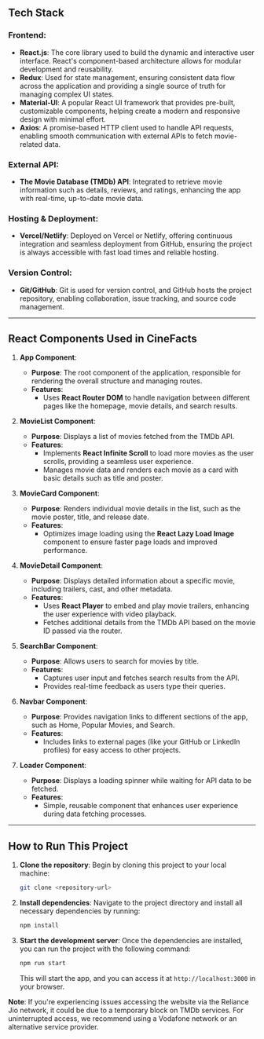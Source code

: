 ## Tech Stack

### Frontend:
- **React.js**: The core library used to build the dynamic and interactive user interface. React's component-based architecture allows for modular development and reusability.
- **Redux**: Used for state management, ensuring consistent data flow across the application and providing a single source of truth for managing complex UI states.
- **Material-UI**: A popular React UI framework that provides pre-built, customizable components, helping create a modern and responsive design with minimal effort.
- **Axios**: A promise-based HTTP client used to handle API requests, enabling smooth communication with external APIs to fetch movie-related data.

### External API:
- **The Movie Database (TMDb) API**: Integrated to retrieve movie information such as details, reviews, and ratings, enhancing the app with real-time, up-to-date movie data.

### Hosting & Deployment:
- **Vercel/Netlify**: Deployed on Vercel or Netlify, offering continuous integration and seamless deployment from GitHub, ensuring the project is always accessible with fast load times and reliable hosting.

### Version Control:
- **Git/GitHub**: Git is used for version control, and GitHub hosts the project repository, enabling collaboration, issue tracking, and source code management.

---

## React Components Used in CineFacts

1. **App Component**:
   - **Purpose**: The root component of the application, responsible for rendering the overall structure and managing routes.
   - **Features**: 
     - Uses **React Router DOM** to handle navigation between different pages like the homepage, movie details, and search results.

2. **MovieList Component**:
   - **Purpose**: Displays a list of movies fetched from the TMDb API.
   - **Features**: 
     - Implements **React Infinite Scroll** to load more movies as the user scrolls, providing a seamless user experience.
     - Manages movie data and renders each movie as a card with basic details such as title and poster.

3. **MovieCard Component**:
   - **Purpose**: Renders individual movie details in the list, such as the movie poster, title, and release date.
   - **Features**: 
     - Optimizes image loading using the **React Lazy Load Image** component to ensure faster page loads and improved performance.

4. **MovieDetail Component**:
   - **Purpose**: Displays detailed information about a specific movie, including trailers, cast, and other metadata.
   - **Features**: 
     - Uses **React Player** to embed and play movie trailers, enhancing the user experience with video playback.
     - Fetches additional details from the TMDb API based on the movie ID passed via the router.

5. **SearchBar Component**:
   - **Purpose**: Allows users to search for movies by title.
   - **Features**: 
     - Captures user input and fetches search results from the API.
     - Provides real-time feedback as users type their queries.

6. **Navbar Component**:
   - **Purpose**: Provides navigation links to different sections of the app, such as Home, Popular Movies, and Search.
   - **Features**: 
     - Includes links to external pages (like your GitHub or LinkedIn profiles) for easy access to other projects.

7. **Loader Component**:
   - **Purpose**: Displays a loading spinner while waiting for API data to be fetched.
   - **Features**: 
     - Simple, reusable component that enhances user experience during data fetching processes.

---


## How to Run This Project

1. **Clone the repository**: 
   Begin by cloning this project to your local machine:
   ```bash
   git clone <repository-url>
   ```

2. **Install dependencies**: 
   Navigate to the project directory and install all necessary dependencies by running:
   ```bash
   npm install
   ```

3. **Start the development server**:
   Once the dependencies are installed, you can run the project with the following command:
   ```bash
   npm run start
   ```
   This will start the app, and you can access it at `http://localhost:3000` in your browser.

**Note**: If you're experiencing issues accessing the website via the Reliance Jio network, it could be due to a temporary block on TMDb services. For uninterrupted access, we recommend using a Vodafone network or an alternative service provider.
